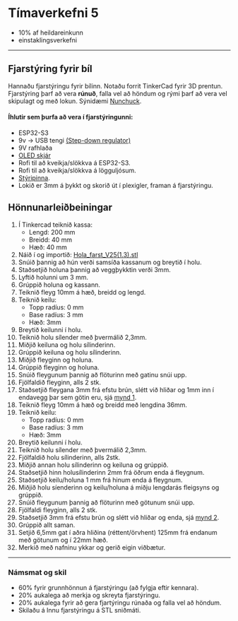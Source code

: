 # Tímaverkefni 5

- 10% af heildareinkunn
- einstaklingsverkefni

---

## Fjarstýring fyrir bíl 
Hannaðu fjarstýringu fyrir bílinn. Notaðu forrit TinkerCad fyrir 3D prentun. Fjarstýring þarf að vera **rúnuð**, falla vel að höndum og rými þarf að vera vel skipulagt og með lokun. Sýnidæmi [Nunchuck](https://en.wikipedia.org/wiki/Wii_Remote#Nunchuk).
<!-- [Gamepad](https://www.youtube.com/watch?v=JCrsFxdJXu8) -->

#### Íhlutir sem þurfa að vera í fjarstýringunni:
- ESP32-S3
- 9v -> USB tengi [(Step-down regulator)](https://vi.aliexpress.com/item/1005004584125333.html?spm=a2g0o.productlist.main.7.4a9a9MVB9MVBZY&algo_pvid=c00c1d77-0faf-4b30-938d-648cf4bdbb5a&algo_exp_id=c00c1d77-0faf-4b30-938d-648cf4bdbb5a-3&pdp_npi=4%40dis%21ISK%2194%2167%21%21%214.81%213.42%21%402101f04d17146392721007189ecd9a%2112000029717416067%21sea%21IS%210%21AB&curPageLogUid=UaJZmaymYj5e&utparam-url=scene%3Asearch%7Cquery_from%3A&gatewayAdapt=glo2vnm)
- 9V rafhlaða
- [OLED skjár](https://imgs.search.brave.com/kjquB9il8Ep3__f0LFWK5ZjaWocCS-g7cZq7ygG27Ls/rs:fit:500:0:0:0/g:ce/aHR0cHM6Ly93d3cu/ZWxlY3Ryb25pY2xp/bmljLmNvbS93cC1j/b250ZW50L3VwbG9h/ZHMvMjAyMC8wMi8x/Mjh4NjQtT2xlZC1k/aXNwbGF5LW1vZHVs/ZS1mb3ItYXJkdWlu/by00NDJ4MzYwLmpw/Zw)
- Rofi til að kveikja/slökkva á ESP32-S3.
- Rofi til að kveikja/slökkva á lögguljósum.
- [Stýripinna](https://lastminuteengineers.com/joystick-interfacing-arduino-processing/).
- Lokið er 3mm á þykkt og skorið út í plexigler, framan á fjarstýringu.

<!-- [Hér](https://github.com/VESM2VT/ESP32/blob/main/myndir/fjarstyring_v24_draft.png) er mynd sem sýnir hvaða íhlutir eiga að vera í fjarstýringunni og tengingar. -->
<!-- [MPU-6050 (gyro)](https://lastminuteengineers.com/mpu6050-accel-gyro-arduino-tutorial/) -->
<!-- Toggle switch](https://www.switchelectronics.co.uk/on-off-spst-toggle-switch-250v-ac-15a) -->

## Hönnunarleiðbeiningar 

1. Í Tinkercad teiknið kassa:
   - Lengd:		200 mm
   - Breidd:		40 mm
   - Hæð:		40 mm
1. Náið í og importið: [Hola_farst_V25(1.3).stl](https://github.com/VESM2VT/ESP32/blob/main/myndir/Hola_farst_V25(1.3).stl)
1. Snúið þannig að hún verði samsíða kassanum og breytið í holu.
1. Staðsetjið holuna þannig að veggþykktin verði 3mm.
1. Lyftið holunni um 3 mm.
1. Grúppið holuna og kassann.
1. Teiknið fleyg 10mm á hæð, breidd og lengd.
1. Teiknið keilu:
   - Topp radíus:	0 mm
   - Base radíus:	3 mm
   - Hæð:		3mm
1. Breytið keilunni í holu.
1. Teiknið holu sílender með þvermálið 2,3mm.
1. Miðjið keiluna og holu sílinderinn.
1. Grúppið keiluna og holu sílinderinn.
1. Miðjið fleyginn og holuna.
1. Grúppið fleyginn og holuna.
1. Snúið fleygunum þannig að flöturinn með gatinu snúi upp.
1. Fjölfaldið fleyginn, alls 2 stk.
2. Staðsetjið fleygana 3mm frá efstu brún, slétt við hliðar og 1mm inn í endavegg þar sem götin eru, sjá [mynd 1](https://github.com/VESM2VT/ESP32/blob/main/myndir/mynd1.PNG).
3. Teiknið fleyg 10mm á hæð og breidd með lengdina 36mm.
4. Teiknið keilu:
   - Topp radíus:	0 mm
   - Base radíus:	3 mm
   - Hæð:		3mm
1. Breytið keilunni í holu.
2. Teiknið holu sílender með þvermálið 2,3mm.
3. Fjölfaldið holu sílinderinn, alls 2stk.
4. Miðjið annan holu sílinderinn og keiluna og grúppið.
5. Staðsetjið hinn holusílinderinn 2mm frá öðrum enda á fleygnum.
6. Staðsetjið keilu/holuna 1 mm frá hinum enda á fleygnum.
7. Miðjið holu síenderinn og keilu/holuna á miðju lengdarás fleigsyns og grúppið.
1. Snúið fleygunum þannig að flöturinn með götunum snúi upp.
2. Fjölfaldi fleyginn, alls 2 stk.
3. Staðsetjið 3mm frá efstu brún og slétt við hliðar og enda, sjá [mynd 2](https://github.com/VESM2VT/ESP32/blob/main/myndir/mynd2.PNG).
1. Grúppið allt saman.
2. Setjið 6,5mm gat í aðra hliðina (réttent/örvhent) 125mm frá endanum með götunum og í 22mm hæð.
1. Merkið með nafninu ykkar og gerið eigin viðbætur.

---

### Námsmat og skil
- 60% fyrir grunnhönnun á fjarstýringu (að fylgja eftir kennara).
- 20% aukalega að merkja og skreyta fjarstýringu.  
- 20% aukalega fyrir að gera fjartýringu rúnaða og falla vel að höndum.
- Skilaðu á Innu fjarstýringu á STL sniðmáti. <!-- ásamt lengd x breidd á lokinu (plexigler) í athugasemd -->

<!-- - 20% aukalega að láta lokið falla vel inní fjarstýringu.  -->
